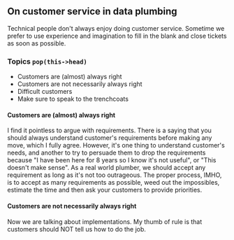 ## On customer service in data plumbing

Technical people don't always enjoy doing customer service. Sometime we prefer to use experience and imagination to fill in the blank and close tickets as soon as possible.

### Topics `pop(this->head)`

- Customers are (almost) always right
- Customers are not necessarily always right
- Difficult customers
- Make sure to speak to the trenchcoats

#### Customers are (almost) always right
I find it pointless to argue with requirements. There is a saying that you should always understand customer's requirements before making any move, which I fully agree. However, it's one thing to understand customer's needs, and another to try to persuade them to drop the requirements because "I have been here for 8 years so I know it's not useful", or "This doesn't make sense". As a real world plumber, we should accept any requirement as long as it's not too outrageous. The proper process, IMHO, is to accept as many requirements as possible, weed out the impossibles, estimate the time and then ask your customers to provide priorities.

#### Customers are not necessarily always right
Now we are talking about implementations. My thumb of rule is that customers should NOT tell us how to do the job. 
